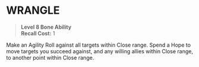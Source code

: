 ﻿---
tags:
  - Ability
  - CharacterOption
name: 'WRANGLE'
level: 8
domain: 'Bone'
type: 'Ability'
recall: '1'
description: 'Make an Agility Roll against all targets within Close range. Spend a Hope to move targets you succeed against, and any willing allies within Close range, to another point within Close range.'
---
# WRANGLE

> **Level 8 Bone Ability**  
> **Recall Cost:** 1

Make an Agility Roll against all targets within Close range. Spend a Hope to move targets you succeed against, and any willing allies within Close range, to another point within Close range.
